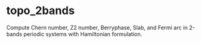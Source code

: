 # topo_2bands
Compute Chern number, Z2 number, Berryphase, Slab, and Fermi arc in 2-bands periodic systems with Hamiltonian formulation.

